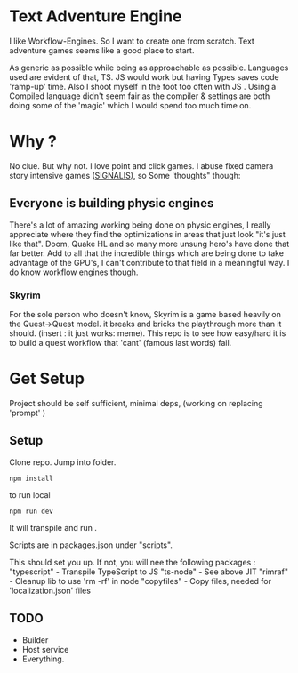 # Text Adventure Engine

I like Workflow-Engines. So I want to create one from scratch. Text adventure games seems like a good place to start. 

As generic as possible while being as approachable as possible. Languages used are evident of that, TS. 
JS would work but having Types saves code 'ramp-up' time. Also I shoot myself in the foot too often with JS .
Using a Compiled language didn't seem fair as the compiler & settings are both doing some of the 'magic' which I would spend too much time on. 

# Why ?

No clue. But why not. I love point and click games. I abuse fixed camera story intensive games ([SIGNALIS](https://store.steampowered.com/app/1262350/SIGNALIS/)), so Some 'thoughts" though: 

## Everyone is building physic engines

There's a lot of amazing working being done on physic engines, I really appreciate where they find the optimizations in areas that just look "it's just like that". Doom, Quake HL and so many more unsung hero's have done that far better. Add to all that the incredible things which are being done to take advantage of the GPU's, I can't contribute to that field in a meaningful way. I do know workflow engines though.  

### Skyrim 
For the sole person who doesn't know, Skyrim is a game based heavily on the Quest->Quest model. it breaks and bricks the playthrough more than it should.  (insert : it just works: meme). This repo is to see how easy/hard it is to build a quest workflow that 'cant' (famous last words) fail. 

# Get Setup

Project should be self sufficient, minimal deps, (working on replacing 'prompt' ) 

## Setup
Clone repo. Jump into folder. 

`npm install`

to run local 

`npm run dev`

It will transpile and run . 

Scripts are in packages.json under "scripts".

This should set you up. If not, you will nee the following packages : 
"typescript" 			- Transpile TypeScript to JS
"ts-node"				- See above JIT 
"rimraf"					- Cleanup lib to use 'rm -rf' in node 
"copyfiles"				- Copy files, needed for 'localization.json' files


## TODO

- Builder
- Host service
- Everything. 